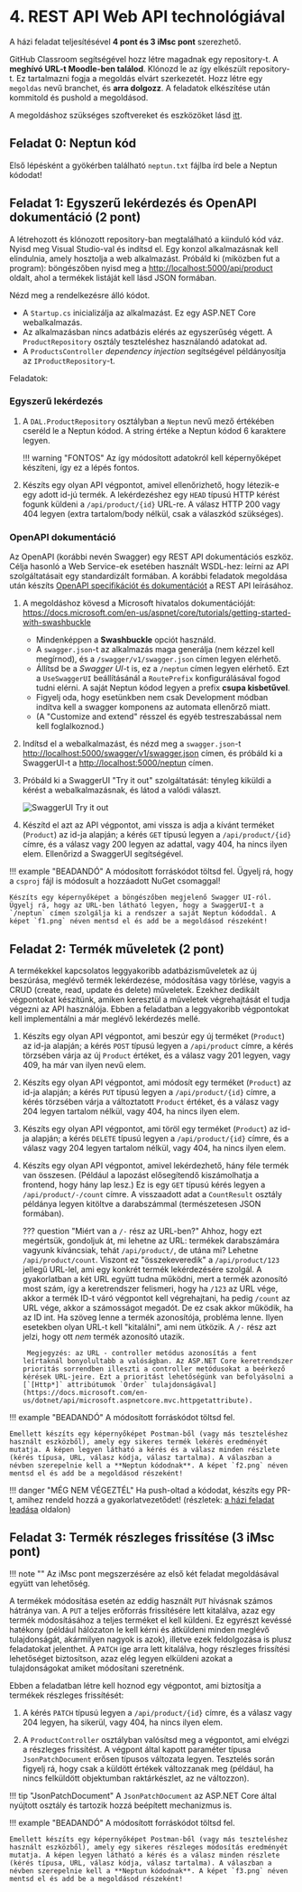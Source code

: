 # 4. REST API Web API technológiával

A házi feladat teljesítésével **4 pont és 3 iMsc pont** szerezhető.

GitHub Classroom segítségével hozz létre magadnak egy repository-t. A **meghívó URL-t Moodle-ben találod**. Klónozd le az így elkészült repository-t. Ez tartalmazni fogja a megoldás elvárt szerkezetét. Hozz létre egy `megoldas` nevű branchet, és **arra dolgozz**. A feladatok elkészítése után kommitold és pushold a megoldásod.

A megoldáshoz szükséges szoftvereket és eszközöket lásd [itt](../index.md#szukseges-eszkozok).

## Feladat 0: Neptun kód

Első lépésként a gyökérben található `neptun.txt` fájlba írd bele a Neptun kódodat!

## Feladat 1: Egyszerű lekérdezés és OpenAPI dokumentáció (2 pont)

A létrehozott és klónozott repository-ban megtalálható a kiinduló kód váz. Nyisd meg Visual Studio-val és indítsd el. Egy konzol alkalmazásnak kell elindulnia, amely hosztolja a web alkalmazást. Próbáld ki (miközben fut a program): böngészőben nyisd meg a <http://localhost:5000/api/product> oldalt, ahol a termékek listáját kell lásd JSON formában.

Nézd meg a rendelkezésre álló kódot.

- A `Startup.cs` inicializálja az alkalmazást. Ez egy ASP.NET Core webalkalmazás.
- Az alkalmazásban nincs adatbázis elérés az egyszerűség végett. A `ProductRepository` osztály teszteléshez használandó adatokat ad.
- A `ProductsController` _dependency injection_ segítségével példányosítja az `IProductRepository`-t.

Feladatok:

### Egyszerű lekérdezés

1. A `DAL.ProductRepository` osztályban a `Neptun` nevű mező értékében cseréld le a Neptun kódod. A string értéke a Neptun kódod 6 karaktere legyen.

    !!! warning "FONTOS"
        Az így módosított adatokról kell képernyőképet készíteni, így ez a lépés fontos.

1. Készíts egy olyan API végpontot, amivel ellenőrizhető, hogy létezik-e egy adott id-jú termék. A lekérdezéshez egy `HEAD` típusú HTTP kérést fogunk küldeni a `/api/product/{id}` URL-re. A válasz HTTP 200 vagy 404 legyen (extra tartalom/body nélkül, csak a válaszkód szükséges).

### OpenAPI dokumentáció

Az OpenAPI (korábbi nevén Swagger) egy REST API dokumentációs eszköz. Célja hasonló a Web Service-ek esetében használt WSDL-hez: leírni az API szolgáltatásait egy standardizált formában. A korábbi feladatok megoldása után készíts [OpenAPI specifikációt és dokumentációt](https://docs.microsoft.com/en-us/aspnet/core/tutorials/web-api-help-pages-using-swagger) a REST API leírásához.

1. A megoldáshoz kövesd a Microsoft hivatalos dokumentációját: <https://docs.microsoft.com/en-us/aspnet/core/tutorials/getting-started-with-swashbuckle>

    - Mindenképpen a **Swashbuckle** opciót használd.
    - A `swagger.json`-t az alkalmazás maga generálja (nem kézzel kell megírnod), és a `/swagger/v1/swagger.json` címen legyen elérhető.
    - Állítsd be a _Swagger UI_-t is, ez a `/neptun` címen legyen elérhető. Ezt a `UseSwaggerUI` beállításánál a `RoutePrefix` konfigurálásával fogod tudni elérni. A saját Neptun kódod legyen a prefix **csupa kisbetűvel**.
    - Figyelj oda, hogy esetünkben nem csak Development módban indítva kell a swagger komponens az automata ellenőrző miatt.
    - (A "Customize and extend" résszel és egyéb testreszabással nem kell foglalkoznod.)

1. Indítsd el a webalkalmazást, és nézd meg a `swagger.json`-t <http://localhost:5000/swagger/v1/swagger.json> címen, és próbáld ki a SwaggerUI-t a <http://localhost:5000/neptun> címen.

1. Próbáld ki a SwaggerUI "Try it out" szolgáltatását: tényleg kiküldi a kérést a webalkalmazásnak, és látod a valódi választ.

    ![SwaggerUI Try it out](swaggerui-try.png)
    
1. Készítd el azt az API végpontot, ami vissza is adja a kívánt terméket (`Product`) az id-ja alapján; a kérés `GET` típusú legyen a `/api/product/{id}` címre, és a válasz vagy 200 legyen az adattal, vagy 404, ha nincs ilyen elem. Ellenőrizd a SwaggerUI segítségével.

!!! example "BEADANDÓ"
    A módosított forráskódot töltsd fel. Ügyelj rá, hogy a `csproj` fájl is módosult a hozzáadott NuGet csomaggal!

    Készíts egy képernyőképet a böngészőben megjelenő Swagger UI-ról. Ügyelj rá, hogy az URL-ben látható legyen, hogy a SwaggerUI-t a `/neptun` címen szolgálja ki a rendszer a saját Neptun kódoddal. A képet `f1.png` néven mentsd el és add be a megoldásod részeként!

## Feladat 2: Termék műveletek (2 pont)

A termékekkel kapcsolatos leggyakoribb adatbázisműveletek az új beszúrása, meglévő termék lekérdezése, módosítása vagy törlése, vagyis a CRUD (create, read, update és delete) műveletek. Ezekhez dedikált végpontokat készítünk, amiken keresztül a műveletek végrehajtását el tudja végezni az API használója. Ebben a feladatban a leggyakoribb végpontokat kell implementálni a már meglévő lekérdezés mellé.

1. Készíts egy olyan API végpontot, ami beszúr egy új terméket (`Product`) az id-ja alapján; a kérés `POST` típusú legyen a `/api/product` címre, a kérés törzsében várja az új `Product` értéket, és a válasz vagy 201 legyen, vagy 409, ha már van ilyen nevű elem.

1. Készíts egy olyan API végpontot, ami módosít egy terméket (`Product`) az id-ja alapján; a kérés `PUT` típusú legyen a `/api/product/{id}` címre, a kérés törzsében várja a változtatott `Product` értéket, és a válasz vagy 204 legyen tartalom nélkül, vagy 404, ha nincs ilyen elem.

1. Készíts egy olyan API végpontot, ami töröl egy terméket (`Product`) az id-ja alapján; a kérés `DELETE` típusú legyen a `/api/product/{id}` címre, és a válasz vagy 204 legyen tartalom nélkül, vagy 404, ha nincs ilyen elem.

1. Készíts egy olyan API végpontot, amivel lekérdezhető, hány féle termék van összesen. (Például a lapozást elősegítendő kiszámolhatja a frontend, hogy hány lap lesz.) Ez is egy `GET` típusú kérés legyen a `/api/product/-/count` címre. A visszaadott adat a `CountResult` osztály példánya legyen kitöltve a darabszámmal (természetesen JSON formában).

    ??? question "Miért van a `/-` rész az URL-ben?"
        Ahhoz, hogy ezt megértsük, gondoljuk át, mi lehetne az URL: termékek darabszámára vagyunk kíváncsiak, tehát `/api/product/`, de utána mi? Lehetne `/api/product/count`. Viszont ez "összekeveredik" a `/api/product/123` jellegű URL-lel, ami egy konkrét termék lekérdezésére szolgál. A gyakorlatban a két URL együtt tudna működni, mert a termék azonosító most szám, így a keretrendszer felismeri, hogy ha `/123` az URL vége, akkor a termék ID-t váró végpontot kell végrehajtani, ha pedig `/count` az URL vége, akkor a számosságot megadót. De ez csak akkor működik, ha az ID int. Ha szöveg lenne a termék azonosítója, probléma lenne. Ilyen esetekben olyan URL-t kell "kitalálni", ami nem ütközik. A `/-` rész azt jelzi, hogy ott _nem_ termék azonosító utazik.

        Megjegyzés: az URL - controller metódus azonosítás a fent leírtaknál bonyolultabb a valóságban. Az ASP.NET Core keretrendszer prioritás sorrendben illeszti a controller metódusokat a beérkező kérések URL-jeire. Ezt a prioritást lehetőségünk van befolyásolni a [`[Http*]` attribútumok `Order` tulajdonságával](https://docs.microsoft.com/en-us/dotnet/api/microsoft.aspnetcore.mvc.httpgetattribute).

!!! example "BEADANDÓ"
    A módosított forráskódot töltsd fel.

    Emellett készíts egy képernyőképet Postman-ből (vagy más teszteléshez használt eszközből), amely egy sikeres termék lekérés eredményét mutatja. A képen legyen látható a kérés és a válasz minden részlete (kérés típusa, URL, válasz kódja, válasz tartalma). A válaszban a névben szerepelnie kell a **Neptun kódodnak**. A képet `f2.png` néven mentsd el és add be a megoldásod részeként!

!!! danger "MÉG NEM VÉGEZTÉL"
    Ha push-oltad a kódodat, készíts egy PR-t, amihez rendeld hozzá a gyakorlatvezetődet! (részletek: [a házi feladat leadása](../GitHub.md) oldalon)


## Feladat 3: Termék részleges frissítése (3 iMsc pont)

!!! note ""
    Az iMsc pont megszerzésére az első két feladat megoldásával együtt van lehetőség.

A termékek módosítása esetén az eddig használt `PUT` hívásnak számos hátránya van. A `PUT` a teljes erőforrás frissítésére lett kitalálva, azaz egy termék módosításához a teljes terméket el kell küldeni. Ez egyrészt kevéssé hatékony (például hálózaton le kell kérni és átküldeni minden meglévő tulajdonságát, akármilyen nagyok is azok), illetve ezek feldolgozása is plusz feladatokat jelenthet. A `PATCH` ige arra lett kitalálva, hogy részleges frissítési lehetőséget biztosítson, azaz elég legyen elküldeni azokat a tulajdonságokat amiket módosítani szeretnénk.

Ebben a feladatban létre kell hoznod egy végpontot, ami biztosítja a termékek részleges frissítését:

1. A kérés `PATCH` típusú legyen a `/api/product/{id}` címre, és a válasz vagy 204 legyen, ha sikerül, vagy 404, ha nincs ilyen elem.

1. A `ProductController` osztályban valósítsd meg a végpontot, ami elvégzi a részleges frissítést.
A végpont által kapott paraméter típusa `JsonPatchDocument` erősen típusos változata legyen.
Tesztelés során figyelj rá, hogy csak a küldött értékek változzanak meg (például, ha nincs felküldött objektumban raktárkészlet, az ne változzon).

!!! tip "JsonPatchDocument"
    A `JsonPatchDocument` az ASP.NET Core által nyújtott osztály és tartozik hozzá beépített mechanizmus is.

!!! example "BEADANDÓ"
    A módosított forráskódot töltsd fel.

    Emellett készíts egy képernyőképet Postman-ből (vagy más teszteléshez használt eszközből), amely egy sikeres részleges módosítás eredményét mutatja. A képen legyen látható a kérés és a válasz minden részlete (kérés típusa, URL, válasz kódja, válasz tartalma). A válaszban a névben szerepelnie kell a **Neptun kódodnak**. A képet `f3.png` néven mentsd el és add be a megoldásod részeként!
